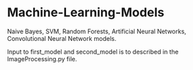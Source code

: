 # Machine-Learning-Models
Naive Bayes, SVM, Random Forests, Artificial Neural Networks, Convolutional Neural Network models.

Input to first_model and second_model is to described in the ImageProcessing.py file.
